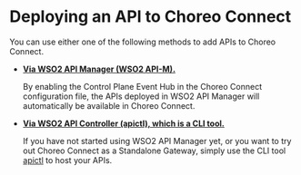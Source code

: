 # Deploying an API to Choreo Connect

You can use either one of the following methods to add APIs to Choreo Connect.

- [**Via WSO2 API Manager (WSO2 API-M).**]({{base_path}}/deploy-and-publish/deploy-on-gateway/choreo-connect/deploy-api/deploy-api-via-apim)

    By enabling the Control Plane Event Hub in the Choreo Connect configuration file, the APIs deployed in WSO2 API Manager will automatically be available in Choreo Connect. 

- [**Via WSO2 API Controller (apictl), which is a CLI tool.**]({{base_path}}/deploy-and-publish/deploy-on-gateway/choreo-connect/deploy-api/deploy-api-via-apictl)

    If you have not started using WSO2 API Manager yet, or you want to try out Choreo Connect as a Standalone Gateway, simply use the CLI tool [apictl](https://github.com/wso2/product-apim-tooling/releases) to host your APIs.
